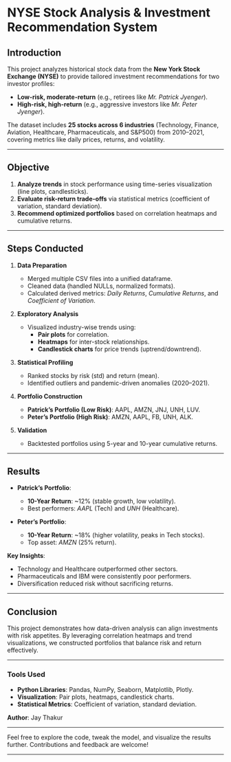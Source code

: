 # NYSE Stock Analysis & Investment Recommendation System  

## Introduction  
This project analyzes historical stock data from the **New York Stock Exchange (NYSE)** to provide tailored investment recommendations for two investor profiles:  
- **Low-risk, moderate-return** (e.g., retirees like *Mr. Patrick Jyenger*).  
- **High-risk, high-return** (e.g., aggressive investors like *Mr. Peter Jyenger*).  

The dataset includes **25 stocks across 6 industries** (Technology, Finance, Aviation, Healthcare, Pharmaceuticals, and S&P500) from 2010–2021, covering metrics like daily prices, returns, and volatility.  

---

## Objective  
1. **Analyze trends** in stock performance using time-series visualization (line plots, candlesticks).  
2. **Evaluate risk-return trade-offs** via statistical metrics (coefficient of variation, standard deviation).  
3. **Recommend optimized portfolios** based on correlation heatmaps and cumulative returns.  

---

## Steps Conducted  
1. **Data Preparation**  
   - Merged multiple CSV files into a unified dataframe.  
   - Cleaned data (handled NULLs, normalized formats).  
   - Calculated derived metrics: *Daily Returns*, *Cumulative Returns*, and *Coefficient of Variation*.  

2. **Exploratory Analysis**  
   - Visualized industry-wise trends using:  
     - **Pair plots** for correlation.  
     - **Heatmaps** for inter-stock relationships.  
     - **Candlestick charts** for price trends (uptrend/downtrend).  

3. **Statistical Profiling**  
   - Ranked stocks by risk (std) and return (mean).  
   - Identified outliers and pandemic-driven anomalies (2020–2021).  

4. **Portfolio Construction**  
   - **Patrick’s Portfolio (Low Risk)**: AAPL, AMZN, JNJ, UNH, LUV.  
   - **Peter’s Portfolio (High Risk)**: AMZN, AAPL, FB, UNH, ALK.  

5. **Validation**  
   - Backtested portfolios using 5-year and 10-year cumulative returns.  

---

## Results  
- **Patrick’s Portfolio**:  
  - **10-Year Return**: ~12% (stable growth, low volatility).  
  - Best performers: *AAPL* (Tech) and *UNH* (Healthcare).  

- **Peter’s Portfolio**:  
  - **10-Year Return**: ~18% (higher volatility, peaks in Tech stocks).  
  - Top asset: *AMZN* (25% return).  

**Key Insights**:  
- Technology and Healthcare outperformed other sectors.  
- Pharmaceuticals and IBM were consistently poor performers.  
- Diversification reduced risk without sacrificing returns.  

---

## Conclusion  
This project demonstrates how data-driven analysis can align investments with risk appetites. By leveraging correlation heatmaps and trend visualizations, we constructed portfolios that balance risk and return effectively.  

---

### Tools Used  
- **Python Libraries**: Pandas, NumPy, Seaborn, Matplotlib, Plotly.  
- **Visualization**: Pair plots, heatmaps, candlestick charts.  
- **Statistical Metrics**: Coefficient of variation, standard deviation.  

**Author**: Jay Thakur

---

Feel free to explore the code, tweak the model, and visualize the results further. Contributions and feedback are welcome!  

---
